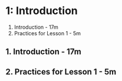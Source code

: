 # 1: Introduction

1. Introduction - 17m
2. Practices for Lesson 1 - 5m

## 1. Introduction - 17m
## 2. Practices for Lesson 1 - 5m
